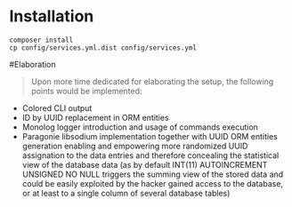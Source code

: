 # Installation
```
composer install
cp config/services.yml.dist config/services.yml
```

#Elaboration

> Upon more time dedicated for elaborating the setup, the following points
would be implemented:
* Colored CLI output
* ID by UUID replacement in ORM entities
* Monolog logger introduction and usage of commands execution
* Paragonie libsodium implementation together with UUID ORM entities generation
enabling and empowering more randomized UUID assignation to the data entries
and therefore concealing the statistical view of the database data (as by
default INT(11) AUTOINCREMENT UNSIGNED NO NULL triggers the summing view of
the stored data and could be easily exploited by the hacker gained access to 
the database, or at least to a single column of several database tables)
